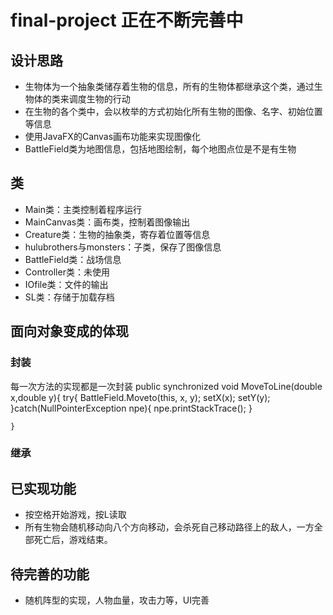 # final-project  正在不断完善中
## 设计思路
- 生物体为一个抽象类储存着生物的信息，所有的生物体都继承这个类，通过生物体的类来调度生物的行动
- 在生物的各个类中，会以枚举的方式初始化所有生物的图像、名字、初始位置等信息
- 使用JavaFX的Canvas画布功能来实现图像化
- BattleField类为地图信息，包括地图绘制，每个地图点位是不是有生物
## 类
- Main类：主类控制着程序运行
- MainCanvas类：画布类，控制着图像输出
- Creature类：生物的抽象类，寄存着位置等信息
- hulubrothers与monsters：子类，保存了图像信息
- BattleField类：战场信息
- Controller类：未使用
- IOfile类：文件的输出
- SL类：存储于加载存档
## 面向对象变成的体现
### 封装
每一次方法的实现都是一次封装
    public synchronized void MoveToLine(double x,double y){
        try{
            BattleField.Moveto(this, x, y);
            setX(x);
            setY(y);
        }catch(NullPointerException npe){
            npe.printStackTrace();
        }

    }
### 继承
## 已实现功能
- 按空格开始游戏，按L读取
- 所有生物会随机移动向八个方向移动，会杀死自己移动路径上的敌人，一方全部死亡后，游戏结束。
## 待完善的功能
- 随机阵型的实现，人物血量，攻击力等，UI完善
